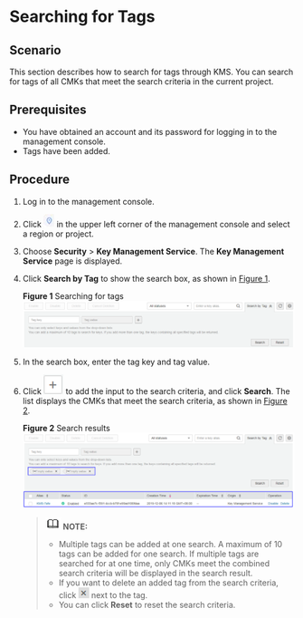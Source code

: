 # Searching for Tags<a name="kms_01_0025"></a>

## Scenario<a name="section577018018515"></a>

This section describes how to search for tags through KMS. You can search for tags of all CMKs that meet the search criteria in the current project.

## Prerequisites<a name="section999612198511"></a>

-   You have obtained an account and its password for logging in to the management console.
-   Tags have been added.

## Procedure<a name="section180991135216"></a>

1.  Log in to the management console.
2.  Click  ![](figures/icon-region.png)  in the upper left corner of the management console and select a region or project.
3.  Choose  **Security**  \>  **Key Management Service**. The  **Key Management Service**  page is displayed.
4.  Click  **Search by Tag**  to show the search box, as shown in  [Figure 1](#fig12211629175812).

    **Figure  1**  Searching for tags<a name="fig12211629175812"></a>  
    ![](figures/searching-for-tags.png "searching-for-tags")

5.  In the search box, enter the tag key and tag value.
6.  Click  ![](figures/icon-add.png)  to add the input to the search criteria, and click  **Search**. The list displays the CMKs that meet the search criteria, as shown in  [Figure 2](#fig10181104794619).

    **Figure  2**  Search results<a name="fig10181104794619"></a>  
    ![](figures/search-results.png "search-results")

    >![](public_sys-resources/icon-note.gif) **NOTE:**   
    >-   Multiple tags can be added at one search. A maximum of 10 tags can be added for one search. If multiple tags are searched for at one time, only CMKs meet the combined search criteria will be displayed in the search result.  
    >-   If you want to delete an added tag from the search criteria, click  ![](figures/icon-delete.png)  next to the tag.  
    >-   You can click  **Reset**  to reset the search criteria.  


